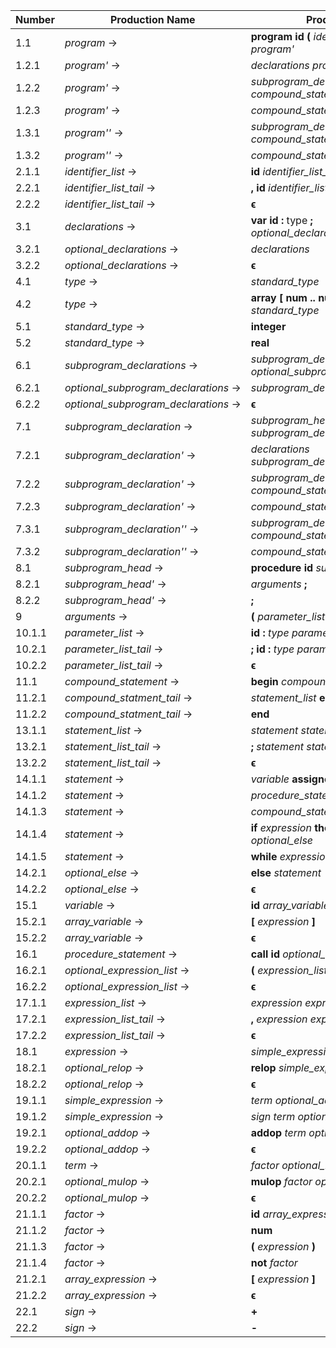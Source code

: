 | Number       | Production Name                      | Production                                                             |
|--------------|--------------------------------------|------------------------------------------------------------------------|
|  1.1         | *program* →                          | **program** **id** **(** *identifier_list* **)** **;** *program'*      |
|  1.2.1       | *program'* →                         | *declarations* *program''*                                             |
|  1.2.2       | *program'* →                         | *subprogram_declarations* *compound_statement* **.**                   |
|  1.2.3       | *program'* →                         | *compound_statement* **.**                                             |
|  1.3.1       | *program''* →                        | *subprogram_declarations* *compound_statement* **.**                   |
|  1.3.2       | *program''* →                        | *compound_statement* **.**                                             |
|  2.1.1       | *identifier_list* →                  | **id** *identifier_list_tail*                                          |
|  2.2.1       | *identifier_list_tail* →             | **,** **id** *identifier_list_tail*                                    |
|  2.2.2       | *identifier_list_tail* →             | **ϵ**                                                                  |
|  3.1         | *declarations* →                     | **var** **id** **:** type **;** *optional_declarations*                |
|  3.2.1       | *optional_declarations* →            | *declarations*                                                         |
|  3.2.2       | *optional_declarations* →            | **ϵ**                                                                  |
|  4.1         | *type* →                             | *standard_type*                                                        |
|  4.2         | *type* →                             | **array** **[** **num** **\.\.** **num** **]** **of** *standard_type*  |
|  5.1         | *standard_type* →                    | **integer**                                                            |
|  5.2         | *standard_type* →                    | **real**                                                               |
|  6.1         | *subprogram_declarations* →          | *subprogram_declaration* **;** *optional_subprogram_declarations*      |
|  6.2.1       | *optional_subprogram_declarations* → | *subprogram_declarations*                                              |
|  6.2.2       | *optional_subprogram_declarations* → | **ϵ**                                                                  |
|  7.1         | *subprogram_declaration* →           | *subprogram_head* *subprogram_declaration'*                            |
|  7.2.1       | *subprogram_declaration'* →          | *declarations* *subprogram_declaration''*                              |
|  7.2.2       | *subprogram_declaration'* →          | *subprogram_declarations* *compound_statement*                         |
|  7.2.3       | *subprogram_declaration'* →          | *compound_statement*                                                   |
|  7.3.1       | *subprogram_declaration''* →         | *subprogram_declarations* *compound_statement*                         |
|  7.3.2       | *subprogram_declaration''* →         | *compound_statement*                                                   |
|  8.1         | *subprogram_head* →                  | **procedure** **id** *subprogram_head'*                                |
|  8.2.1       | *subprogram_head'* →                 | *arguments* **;**                                                      |
|  8.2.2       | *subprogram_head'* →                 | **;**                                                                  |
|  9           | *arguments* →                        | **(** *parameter_list* **)**                                           |
| 10.1.1       | *parameter_list* →                   | **id** **:** *type* *parameter_list_tail*                              |
| 10.2.1       | *parameter_list_tail* →              | **;** **id** **:** *type* *parameter_list_tail*                        |
| 10.2.2       | *parameter_list_tail* →              | **ϵ**                                                                  |
| 11.1         | *compound_statement* →               | **begin** *compound_statment_tail*                                     |
| 11.2.1       | *compound_statment_tail* →           | *statement_list* **end**                                               |
| 11.2.2       | *compound_statment_tail* →           | **end**                                                                |
| 13.1.1       | *statement_list* →                   | *statement* *statement_list_tail*                                      |
| 13.2.1       | *statement_list_tail* →              | **;** *statement* *statement_list_tail*                                |
| 13.2.2       | *statement_list_tail* →              | **ϵ**                                                                  |
| 14.1.1       | *statement* →                        | *variable* **assignop** *expression*                                   |
| 14.1.2       | *statement* →                        | *procedure_statement*                                                  |
| 14.1.3       | *statement* →                        | *compound_statement*                                                   |
| 14.1.4       | *statement* →                        | **if** *expression* **then** *statement* *optional_else*               |
| 14.1.5       | *statement* →                        | **while** *expression* **do** *statement*                              |
| 14.2.1       | *optional_else* →                    | **else** *statement*                                                   |
| 14.2.2       | *optional_else* →                    | **ϵ**                                                                  |
| 15.1         | *variable* →                         | **id** *array_variable*                                                |
| 15.2.1       | *array_variable* →                   | **[** *expression* **]**                                               |
| 15.2.2       | *array_variable* →                   | **ϵ**                                                                  |
| 16.1         | *procedure_statement* →              | **call** **id** *optional_expression_list*                             |
| 16.2.1       | *optional_expression_list* →         | **(** *expression_list* **)**                                          |
| 16.2.2       | *optional_expression_list* →         | **ϵ**                                                                  |
| 17.1.1       | *expression_list* →                  | *expression* *expression_list_tail*                                    |
| 17.2.1       | *expression_list_tail* →             | **,** *expression* *expression_list_tail*                              |
| 17.2.2       | *expression_list_tail* →             | **ϵ**                                                                  |
| 18.1         | *expression* →                       | *simple_expression* *optional_relop*                                   |
| 18.2.1       | *optional_relop* →                   | **relop** *simple_expression*                                          |
| 18.2.2       | *optional_relop* →                   | **ϵ**                                                                  |
| 19.1.1       | *simple_expression* →                | *term* *optional_addop*                                                |
| 19.1.2       | *simple_expression* →                | *sign* *term* *optional_addop*                                         |
| 19.2.1       | *optional_addop* →                   | **addop** *term* *optional_addop*                                      |
| 19.2.2       | *optional_addop* →                   | **ϵ**                                                                  |
| 20.1.1       | *term* →                             | *factor* *optional_mulop*                                              |
| 20.2.1       | *optional_mulop* →                   | **mulop** *factor* *optional_mulop*                                    |
| 20.2.2       | *optional_mulop* →                   | **ϵ**                                                                  |
| 21.1.1       | *factor* →                           | **id** *array_expression*                                              |
| 21.1.2       | *factor* →                           | **num**                                                                |
| 21.1.3       | *factor* →                           | **(** *expression* **)**                                               |
| 21.1.4       | *factor* →                           | **not** *factor*                                                       |
| 21.2.1       | *array_expression* →                 | **[** *expression* **]**                                               |
| 21.2.2       | *array_expression* →                 | **ϵ**                                                                  |
| 22.1         | *sign* →                             | **+**                                                                  |
| 22.2         | *sign* →                             | **-**                                                                  |
